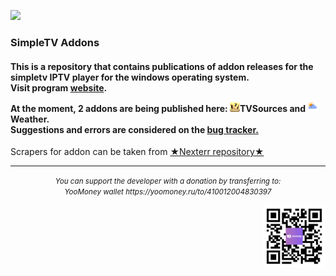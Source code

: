 ![](https://komarev.com/ghpvc/?username=BMSimple&label=PROFILE+VIEWS)
<h3> SimpleTV Addons </h3>
<h4>
<p>This is a repository that contains publications of addon releases for the simpletv IPTV player for the windows operating system.
</br>Visit program <a href="http://iptv.gen12.net/dokuwiki/doku.php?id=mantis:SimpleTV:start" >website</a>.
</p>
<p>At the moment, 2 addons are being published here: <img src="https://github.com/BMSimple/SimpleTV/blob/main/img/tvs_logo.png" height="16"/><b>TVSources</b> and <img src="https://github.com/BMSimple/SimpleTV/blob/main/img/weather_logo.png" height="16"/><b>Weather</b>.</br>
Suggestions and errors are considered on the <a href="http://iptv.gen12.net/bugtracker/view_all_bug_page.php" >bug tracker.</a>
</p>
</h4>
<p>
Scrapers for addon can be taken from <a href="https://github.com/Nexterr-origin/simpleTV-Scripts">★Nexterr repository★</a>
</p>
<hr>
<p align="center">
<i><small >You can support the developer with a donation by transferring to:</br>
YooMoney wallet https://yoomoney.ru/to/410012004830397</br>
</small></i>
</p>
<p>
<img align="right" src="https://github.com/BMSimple/SimpleTV/blob/main/img/QR_YOUMONEY.png" height="100"/>
</p>

